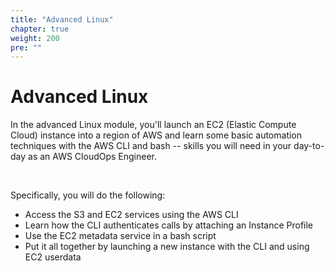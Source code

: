 ```yaml
---
title: "Advanced Linux"
chapter: true
weight: 200
pre: ""
---
```


# Advanced Linux

In the advanced Linux module, you'll launch an EC2 (Elastic Compute Cloud) instance into a region of AWS
and learn some basic automation techniques with the AWS CLI and bash -- skills you will need in your day-to-day
as an AWS CloudOps Engineer.<p>&nbsp;<p>

Specifically, you will do the following:

* Access the S3 and EC2 services using the AWS CLI
* Learn how the CLI authenticates calls by attaching an Instance Profile
* Use the EC2 metadata service in a bash script
* Put it all together by launching a new instance with the CLI and using EC2 userdata

